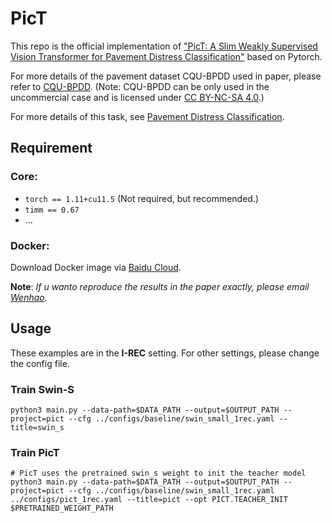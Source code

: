 # PicT
This repo is the official implementation of ["PicT: A Slim Weakly Supervised Vision Transformer for Pavement
Distress Classification"]() based on Pytorch.

For more details of the pavement dataset CQU-BPDD used in paper, please refer to [CQU-BPDD](https://dearcaat.github.io/CQU-BPDD/).
 (Note: CQU-BPDD can be only used in the uncommercial case and is licensed under [CC BY-NC-SA 4.0](https://creativecommons.org/licenses/by-nc-sa/4.0/).)
 
 For more details of this task, see [Pavement Distress Classification](https://github.com/DearCaat/Pavement-Distress-Classification).

## Requirement
### Core:
- `torch == 1.11+cu11.5` (Not required, but recommended.)
- `timm == 0.67`
- ...
### Docker:
Download Docker image via [Baidu Cloud](https://pan.baidu.com/s/1VbIwCEMPo7K7Tr1q-x5JcA?pwd=ihh2).

**Note**: *If u wanto reproduce the results in the paper exactly, please email [Wenhao](mailto:whtang@cqu.edu.cn).*

## Usage
These examples are in the **I-REC** setting. For other settings, please change the config file.
### Train Swin-S
```shell
python3 main.py --data-path=$DATA_PATH --output=$OUTPUT_PATH --project=pict --cfg ../configs/baseline/swin_small_1rec.yaml --title=swin_s
```

### Train PicT
```shell
# PicT uses the pretrained swin_s weight to init the teacher model
python3 main.py --data-path=$DATA_PATH --output=$OUTPUT_PATH --project=pict --cfg ../configs/baseline/swin_small_1rec.yaml ../configs/pict_1rec.yaml --title=pict --opt PICT.TEACHER_INIT $PRETRAINED_WEIGHT_PATH
```
